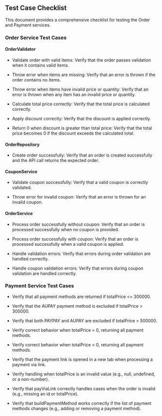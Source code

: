 ## Test Case Checklist
This document provides a comprehensive checklist for testing the Order and Payment services.

### Order Service Test Cases
#### OrderValidator
- Validate order with valid items:
  Verify that the order passes validation when it contains valid items.

- Throw error when items are missing:
  Verify that an error is thrown if the order contains no items.

- Throw error when items have invalid price or quantity:
  Verify that an error is thrown when any item has an invalid price or quantity.

- Calculate total price correctly:
  Verify that the total price is calculated correctly.

- Apply discount correctly:
  Verify that the discount is applied correctly.

- Return 0 when discount is greater than total price:
  Verify that the total price becomes 0 if the discount exceeds the calculated total.

#### OrderRepository
- Create order successfully:
  Verify that an order is created successfully and the API call returns the expected order.

#### CouponService
- Validate coupon successfully:
  Verify that a valid coupon is correctly validated.

- Throw error for invalid coupon:
  Verify that an error is thrown for an invalid coupon.

#### OrderService
- Process order successfully without coupon:
  Verify that an order is processed successfully when no coupon is provided.

- Process order successfully with coupon:
  Verify that an order is processed successfully when a valid coupon is applied.

- Handle validation errors:
  Verify that errors during order validation are handled correctly.

- Handle coupon validation errors:
  Verify that errors during coupon validation are handled correctly.

###  Payment Service Test Cases

- Verify that all payment methods are returned if totalPrice <= 300000.

- Verify that the AUPAY payment method is excluded if totalPrice > 300000.

- Verify that both PAYPAY and AUPAY are excluded if totalPrice > 500000.

- Verify correct behavior when totalPrice = 0, returning all payment methods.

- Verify correct behavior when totalPrice < 0, returning all payment methods.

- Verify that the payment link is opened in a new tab when processing a payment via link.

- Verify handling when totalPrice is an invalid value (e.g., null, undefined, or a non-number).

- Verify that payViaLink correctly handles cases when the order is invalid (e.g., missing an id or totalPrice).

- Verify that buildPaymentMethod works correctly if the list of payment methods changes (e.g., adding or removing a payment method).
